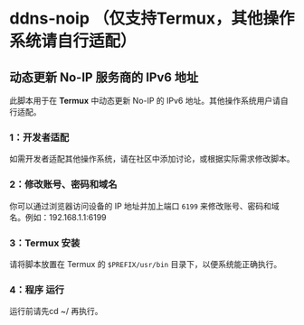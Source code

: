 # ddns-noip （仅支持Termux，其他操作系统请自行适配）

## 动态更新 No-IP 服务商的 IPv6 地址

此脚本用于在 **Termux** 中动态更新 No-IP 的 IPv6 地址。其他操作系统用户请自行适配。

### 1：开发者适配
如需开发者适配其他操作系统，请在社区中添加讨论，或根据实际需求修改脚本。

### 2：修改账号、密码和域名
你可以通过浏览器访问设备的 IP 地址并加上端口 `6199` 来修改账号、密码和域名。例如：192.168.1.1:6199

### 3：Termux 安装
请将脚本放置在 Termux 的 `$PREFIX/usr/bin` 目录下，以便系统能正确执行。

### 4：程序 运行
运行前请先cd ~/ 再执行。